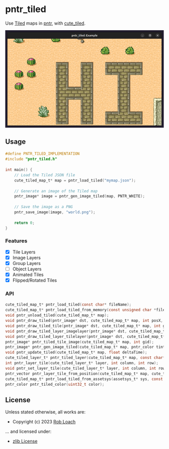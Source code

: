 # pntr_tiled

Use [Tiled](https://www.mapeditor.org) maps in [pntr](https://github.com/RobLoach/pntr), with [cute_tiled](https://github.com/RandyGaul/cute_headers/blob/master/cute_tiled.h).

![Screenshot of pntr_tiled_example](examples/pntr_tiled_example.png)

## Usage

``` c
#define PNTR_TILED_IMPLEMENTATION
#include "pntr_tiled.h"

int main() {
    // Load the Tiled JSON file
    cute_tiled_map_t* map = pntr_load_tiled("mymap.json");

    // Generate an image of the Tiled map
    pntr_image* image = pntr_gen_image_tiled(map, PNTR_WHITE);

    // Save the image as a PNG
    pntr_save_image(image, "world.png");

    return 0;
}
```

### Features

- [x] Tile Layers
- [x] Image Layers
- [x] Group Layers
- [ ] Object Layers
- [x] Animated Tiles
- [x] Flipped/Rotated Tiles

### API

``` c
cute_tiled_map_t* pntr_load_tiled(const char* fileName);
cute_tiled_map_t* pntr_load_tiled_from_memory(const unsigned char *fileData, unsigned int dataSize, const char* baseDir);
void pntr_unload_tiled(cute_tiled_map_t* map);
void pntr_draw_tiled(pntr_image* dst, cute_tiled_map_t* map, int posX, int posY, pntr_color tint);
void pntr_draw_tiled_tile(pntr_image* dst, cute_tiled_map_t* map, int gid, int posX, int posY, pntr_color tint);
void pntr_draw_tiled_layer_imagelayer(pntr_image* dst, cute_tiled_map_t* map, cute_tiled_layer_t* layer, int posX, int posY, pntr_color tint);
void pntr_draw_tiled_layer_tilelayer(pntr_image* dst, cute_tiled_map_t* map, cute_tiled_layer_t* layer, int posX, int posY, pntr_color tint);
pntr_image* pntr_tiled_tile_image(cute_tiled_map_t* map, int gid);
pntr_image* pntr_gen_image_tiled(cute_tiled_map_t* map, pntr_color tint);
void pntr_update_tiled(cute_tiled_map_t* map, float deltaTime);
cute_tiled_layer_t* pntr_tiled_layer(cute_tiled_map_t* map, const char* name);
int pntr_layer_tile(cute_tiled_layer_t* layer, int column, int row);
void pntr_set_layer_tile(cute_tiled_layer_t* layer, int column, int row, int gid);
pntr_vector pntr_layer_tile_from_position(cute_tiled_map_t* map, cute_tiled_layer_t* layer, int posX, int posY);
cute_tiled_map_t* pntr_load_tiled_from_assetsys(assetsys_t* sys, const char* fileName);
pntr_color pntr_tiled_color(uint32_t color);
```

## License

Unless stated otherwise, all works are:

- Copyright (c) 2023 [Rob Loach](https://robloach.net)

... and licensed under:

- [zlib License](LICENSE)
